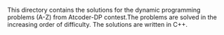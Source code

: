This directory contains the solutions for the dynamic programming problems (A-Z) from Atcoder-DP contest.The problems are solved in the increasing order of difficulty. The solutions are written in C++.